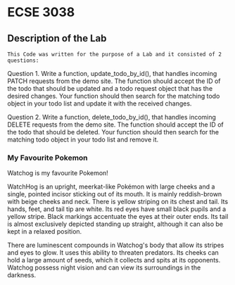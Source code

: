 # ECSE 3038 

## Description of the Lab

    This Code was written for the purpose of a Lab and it consisted of 2 questions: 

Question 1. Write a function, update_todo_by_id(), that handles incoming PATCH requests from the demo site. The function should accept the ID of the todo that should be updated and a todo request object that has the desired changes. Your function should then search for the matching todo object in your todo list and update it with the received changes.

Question 2. Write a function, delete_todo_by_id(), that handles incoming DELETE requests from the demo site. The function should accept the ID of the todo that should be deleted. Your function should then search for the matching todo object in your todo list and remove it.


### My Favourite Pokemon 

Watchog is my favourite Pokemon!

WatchHog is an upright, meerkat-like Pokémon with large cheeks and a single, pointed incisor sticking out of its mouth. It is mainly reddish-brown with beige cheeks and neck. There is yellow striping on its chest and tail. Its hands, feet, and tail tip are white. Its red eyes have small black pupils and a yellow stripe. Black markings accentuate the eyes at their outer ends. Its tail is almost exclusively depicted standing up straight, although it can also be kept in a relaxed position.

There are luminescent compounds in Watchog's body that allow its stripes and eyes to glow. It uses this ability to threaten predators. Its cheeks can hold a large amount of seeds, which it collects and spits at its opponents. Watchog possess night vision and can view its surroundings in the darkness.
